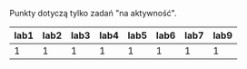 Punkty dotyczą tylko zadań "na aktywność".

| lab1 | lab2 | lab3 | lab4 | lab5 | lab6 | lab7 | lab9 |
|------|------|------|------|------|------|------|------|
|    1 |    1 |    1 |    1 |    1 |    1 |    1 |    1 |
